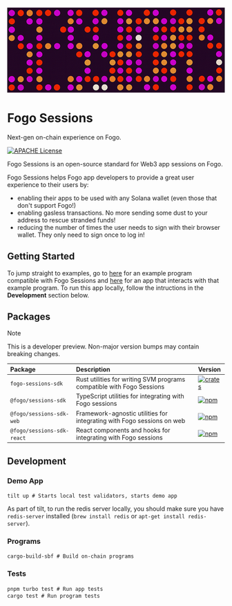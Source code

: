 ![Fogo Sessions](https://github.com/fogo-foundation/fogo-sessions/blob/main/.github/banner.png)

# Fogo Sessions

Next-gen on-chain experience on Fogo.

<p>
  <a href="https://github.com/fogo-foundation/fogo-sessions/blob/main/LICENSE">
    <picture>
      <source media="(prefers-color-scheme: dark)" srcset="https://img.shields.io/badge/license-APACHE-blue.svg?color=green">
      <img src="https://img.shields.io/badge/license-APACHE-blue.svg?colorA=f6f8fa&colorB=f6f8fa&style=flat" alt="APACHE License">
    </picture>
  </a>
</p>

Fogo Sessions is an open-source standard for Web3 app sessions on Fogo.

Fogo Sessions helps Fogo app developers to provide a great user experience to their users by:

- enabling their apps to be used with any Solana wallet (even those that don't support Fogo!)
- enabling gasless transactions. No more sending some dust to your address to rescue stranded funds!
- reducing the number of times the user needs to sign with their browser wallet. They only need to sign once to log in!

## Getting Started

To jump straight to examples, go to [here](https://github.com/fogo-foundation/fogo-sessions/tree/main/programs/example) for an example program compatible with Fogo Sessions and [here](https://github.com/fogo-foundation/fogo-sessions/tree/main/apps/sessions-demo) for an app that interacts with that example program. To run this app locally, follow the intructions in the **Development** section below.

## Packages

> [!NOTE]
> This is a developer preview. Non-major version bumps may contain breaking changes.

| Package                    | Description                                                            | Version                                                                                                                                |
| :------------------------- | :--------------------------------------------------------------------- | :------------------------------------------------------------------------------------------------------------------------------------- |
| `fogo-sessions-sdk`        | Rust utilities for writing SVM programs compatible with Fogo Sessions  | [![crates](https://img.shields.io/crates/v/fogo-sessions-sdk?color=green)](https://crates.io/crates/fogo-sessions-sdk)                 |
| `@fogo/sessions-sdk`       | TypeScript utilities for integrating with Fogo sessions                | [![npm](https://img.shields.io/npm/v/@fogo/sessions-sdk.svg?color=blue)](https://www.npmjs.com/package/@fogo/sessions-sdk)             |
| `@fogo/sessions-sdk-web`   | Framework-agnostic utilities for integrating with Fogo sessions on web | [![npm](https://img.shields.io/npm/v/@fogo/sessions-sdk-web.svg?color=blue)](https://www.npmjs.com/package/@fogo/sessions-sdk-web)     |
| `@fogo/sessions-sdk-react` | React components and hooks for integrating with Fogo sessions          | [![npm](https://img.shields.io/npm/v/@fogo/sessions-sdk-react.svg?color=blue)](https://www.npmjs.com/package/@fogo/sessions-sdk-react) |

## Development

### Demo App

```
tilt up # Starts local test validators, starts demo app
```

As part of tilt, to run the redis server locally, you should make sure you have `redis-server` installed (`brew install redis` or `apt-get install redis-server`).

### Programs

```
cargo-build-sbf # Build on-chain programs
```

### Tests

```
pnpm turbo test # Run app tests
cargo test # Run program tests
```
